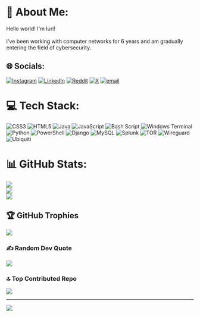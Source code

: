 # 💫 About Me:
Hello world! I'm Iuri!<br><br>I've been working with computer networks for 6 years and am gradually entering the field of cybersecurity. 


## 🌐 Socials:
[![Instagram](https://img.shields.io/badge/Instagram-%23E4405F.svg?logo=Instagram&logoColor=white)](https://instagram.com/tavares.c_) [![LinkedIn](https://img.shields.io/badge/LinkedIn-%230077B5.svg?logo=linkedin&logoColor=white)](https://linkedin.com/in/iuri-costa-ba6365230) [![Reddit](https://img.shields.io/badge/Reddit-%23FF4500.svg?logo=Reddit&logoColor=white)](https://reddit.com/user/iury0) [![X](https://img.shields.io/badge/X-black.svg?logo=X&logoColor=white)](https://x.com/1iurizera) [![email](https://img.shields.io/badge/Email-D14836?logo=gmail&logoColor=white)](mailto:iuri.j.t@protonmail.com) 

# 💻 Tech Stack:
![CSS3](https://img.shields.io/badge/css3-%231572B6.svg?style=flat-square&logo=css3&logoColor=white) ![HTML5](https://img.shields.io/badge/html5-%23E34F26.svg?style=flat-square&logo=html5&logoColor=white) ![Java](https://img.shields.io/badge/java-%23ED8B00.svg?style=flat-square&logo=openjdk&logoColor=white) ![JavaScript](https://img.shields.io/badge/javascript-%23323330.svg?style=flat-square&logo=javascript&logoColor=%23F7DF1E) ![Bash Script](https://img.shields.io/badge/bash_script-%23121011.svg?style=flat-square&logo=gnu-bash&logoColor=white) ![Windows Terminal](https://img.shields.io/badge/Windows%20Terminal-%234D4D4D.svg?style=flat-square&logo=windows-terminal&logoColor=white) ![Python](https://img.shields.io/badge/python-3670A0?style=flat-square&logo=python&logoColor=ffdd54) ![PowerShell](https://img.shields.io/badge/PowerShell-%235391FE.svg?style=flat-square&logo=powershell&logoColor=white) ![Django](https://img.shields.io/badge/django-%23092E20.svg?style=flat-square&logo=django&logoColor=white) ![MySQL](https://img.shields.io/badge/mysql-4479A1.svg?style=flat-square&logo=mysql&logoColor=white) ![Splunk](https://img.shields.io/badge/splunk-%23000000.svg?style=flat-square&logo=splunk&logoColor=white) ![TOR](https://img.shields.io/badge/tor-%237E4798.svg?style=flat-square&logo=tor-project&logoColor=white) ![Wireguard](https://img.shields.io/badge/wireguard-%2388171A.svg?style=flat-square&logo=wireguard&logoColor=white) ![Ubiquiti](https://img.shields.io/badge/ubiquiti-%230559C9.svg?style=flat-square&logo=ubiquiti&logoColor=white)
# 📊 GitHub Stats:
![](https://github-readme-stats.vercel.app/api?username=iury0&theme=dark&hide_border=false&include_all_commits=true&count_private=true)<br/>
![](https://nirzak-streak-stats.vercel.app/?user=iury0&theme=dark&hide_border=false)<br/>
![](https://github-readme-stats.vercel.app/api/top-langs/?username=iury0&theme=dark&hide_border=false&include_all_commits=true&count_private=true&layout=compact)

## 🏆 GitHub Trophies
![](https://github-profile-trophy.vercel.app/?username=iury0&theme=darcula&no-frame=false&no-bg=false&margin-w=4)

### ✍️ Random Dev Quote
![](https://quotes-github-readme.vercel.app/api?type=horizontal&theme=radical)

### 🔝 Top Contributed Repo
![](https://github-contributor-stats.vercel.app/api?username=iury0&limit=5&theme=dark&combine_all_yearly_contributions=true)

---
[![](https://visitcount.itsvg.in/api?id=iury0&icon=2&color=11)](https://visitcount.itsvg.in)

<!-- Proudly created with GPRM ( https://gprm.itsvg.in ) -->
